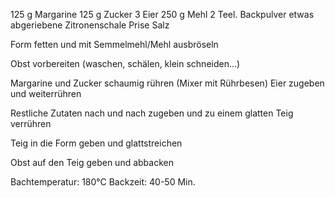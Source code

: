 125 g Margarine
125 g Zucker
3 Eier
250 g Mehl
2 Teel. Backpulver
etwas abgeriebene Zitronenschale
Prise Salz

Form fetten und mit Semmelmehl/Mehl ausbröseln

Obst vorbereiten (waschen, schälen, klein schneiden...)

Margarine und Zucker schaumig rühren (Mixer mit Rührbesen)
Eier zugeben und weiterrühren

Restliche Zutaten nach und nach zugeben und zu einem glatten Teig verrühren

Teig in die Form geben und glattstreichen

Obst auf den Teig geben und abbacken

Bachtemperatur: 180°C   Backzeit: 40-50 Min.
